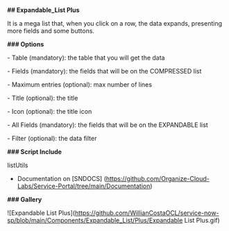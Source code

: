 **## Expandable_List Plus**

It is a mega list that, when you click on a row, the data expands, presenting more fields and some buttons.



**### Options**

\- Table (mandatory): the table that you will get the data

\- Fields (mandatory): the fields that will be on the COMPRESSED list

\- Maximum entries (optional): max number of lines

\- Title (optional): the title

\- Icon (optional): the title icon

\- All Fields (mandatory): the fields that will be on the EXPANDABLE list

\- Filter (optional): the data filter

**### Script Include**

listUtils

- Documentation on [SNDOCS] (https://github.com/Organize-Cloud-Labs/Service-Portal/tree/main/Documentation)

**### Gallery**

![Expandable List Plus](https://github.com/WillianCostaOCL/service-now-sp/blob/main/Components/Expandable_List/Plus/Expandable List Plus.gif)

